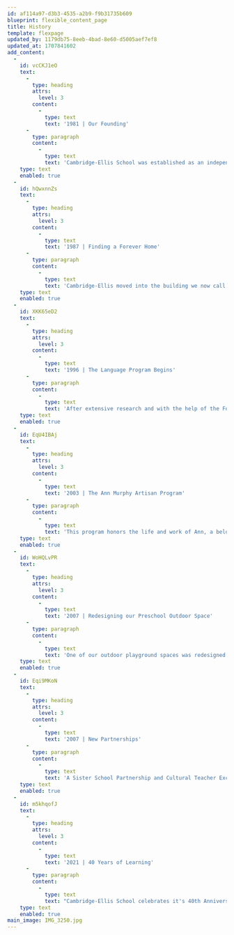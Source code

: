 ```yaml
---
id: af114a97-d3b3-4535-a2b9-f9b31735b609
blueprint: flexible_content_page
title: History
template: flexpage
updated_by: 1179db75-8eeb-4bad-8e60-d5005aef7ef8
updated_at: 1707841602
add_content:
  -
    id: vcCKJ1eO
    text:
      -
        type: heading
        attrs:
          level: 3
        content:
          -
            type: text
            text: '1981 | Our Founding'
      -
        type: paragraph
        content:
          -
            type: text
            text: 'Cambridge-Ellis School was established as an independent, non-profit school located at St. James Episcopal Church in Cambridge. The initial program consisted of three classes but quickly grew. Soon we were on the lookout for a new, bigger and more permanent space.'
    type: text
    enabled: true
  -
    id: hQwxnnZs
    text:
      -
        type: heading
        attrs:
          level: 3
        content:
          -
            type: text
            text: '1987 | Finding a Forever Home'
      -
        type: paragraph
        content:
          -
            type: text
            text: 'Cambridge-Ellis moved into the building we now call home, at 80 Trowbridge Street in Cambridge. The larger space allowed us to introduce two toddler classrooms, three preschool classes, and a Kindergarten room.'
    type: text
    enabled: true
  -
    id: XKK65eD2
    text:
      -
        type: heading
        attrs:
          level: 3
        content:
          -
            type: text
            text: '1996 | The Language Program Begins'
      -
        type: paragraph
        content:
          -
            type: text
            text: 'After extensive research and with the help of the Foreign Languages and Linguistics Department at MIT, we started our afternoon Mandarin Immersion Program. The following year, we added Spanish and French classrooms.'
    type: text
    enabled: true
  -
    id: EqU4IBAj
    text:
      -
        type: heading
        attrs:
          level: 3
        content:
          -
            type: text
            text: '2003 | The Ann Murphy Artisan Program'
      -
        type: paragraph
        content:
          -
            type: text
            text: 'This program honors the life and work of Ann, a beloved CES teacher, assistant director, and friend. Endowed by Ann in 2003, the Program seeks to connect CES children to the community through the arts. Its mission is to support the engagement of qualified artisans with the children, faculty and parents of Cambridge-Ellis School.'
    type: text
    enabled: true
  -
    id: WoHQLvPR
    text:
      -
        type: heading
        attrs:
          level: 3
        content:
          -
            type: text
            text: '2007 | Redesigning our Preschool Outdoor Space'
      -
        type: paragraph
        content:
          -
            type: text
            text: 'One of our outdoor playground spaces was redesigned to incorporate the two beautiful oak trees into a wooden play structure that evokes images of a tree house. The redesign also added a sand pit, playhouse structure, water pump, swings, monkey bars, and a large soft top area.'
    type: text
    enabled: true
  -
    id: Eqi9MKoN
    text:
      -
        type: heading
        attrs:
          level: 3
        content:
          -
            type: text
            text: '2007 | New Partnerships'
      -
        type: paragraph
        content:
          -
            type: text
            text: 'A Sister School Partnership and Cultural Teacher Exchange Program is formed with St. James Preschool in Taiwan. Each summer CES sends two teachers to St. James Preschool and they send one teacher to spend the school year at CES.'
    type: text
    enabled: true
  -
    id: m5khqofJ
    text:
      -
        type: heading
        attrs:
          level: 3
        content:
          -
            type: text
            text: '2021 | 40 Years of Learning'
      -
        type: paragraph
        content:
          -
            type: text
            text: "Cambridge-Ellis School celebrates it's 40th Anniversary!"
    type: text
    enabled: true
main_image: IMG_3250.jpg
---
```

